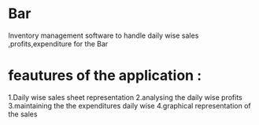 # Bar
Inventory management software to handle daily wise sales ,profits,expenditure for the Bar

feautures of the application :
==============================
1.Daily wise sales sheet representation
2.analysing the daily wise profits
3.maintaining the the expenditures daily wise
4.graphical representation of the sales 
